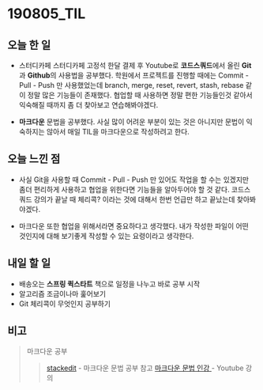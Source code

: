 # 190805_TIL

## 오늘 한 일
- 스터디카페 스터디카페 고정석 한달 결제 후 Youtube로 **코드스쿼드**에서 올린 **Git**과 **Github**의 사용법을 공부했다.  학원에서 프로젝트를 진행할 때에는 Commit - Pull - Push 만 사용했었는데 branch, merge, reset, revert, stash, rebase 같이 정말 많은 기능들이 존재했다. 협업할 때 사용하면 정말 편한 기능들인것 같아서 익숙해질 때까지 좀 더 찾아보고 연습해봐야겠다.

- **마크다운** 문법을 공부했다. 사실 많이 어려운 부분이 있는 것은 아니지만 문법이 익숙하지는 않아서 매일 TIL을 마크다운으로 작성하려고 한다.
##
## 오늘 느낀 점 
- 사실 Git을 사용할 때 Commit - Pull - Push 만 있어도 작업을 할 수는 있겠지만 좀더 편리하게 사용하고 협업을 위한다면 기능들을 알아두어야 할 것 같다.  코드스쿼드 강의가 끝날 때 체리콕? 이라는 것에 대해서 한번 언급만 하고 끝났는데 찾아봐야겠다.

- 마크다운 또한 협업을 위해서라면 중요하다고 생각했다. 내가 작성한 파일이 어떤 것인지에 대해 보기좋게 작성할 수 있는 요령이라고 생각한다. 
##
## 내일 할 일
- 배송오는 **스프링 퀵스타트** 책으로 일정을 나누고 바로 공부 시작
- 알고리즘 조금이나마 훑어보기
- Git 체리콕이 무엇인지 공부하기
## 
## 비고
> 마크다운 공부
>>[stackedit](https://stackedit.io/app#)  - 마크다운 문법 공부 참고
>>[마크다운 문법 인강 ](https://www.youtube.com/watch?v=eHUVvQ2AHh0) - Youtube   강의

